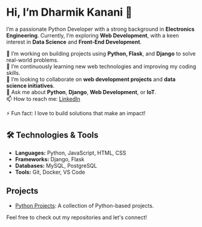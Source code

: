 # Hi, I’m Dharmik Kanani 👋

I’m a passionate Python Developer with a strong background in  **Electronics Engineering**. Currently, I’m exploring **Web Development**, with a keen interest in **Data Science** and **Front-End Development**.

🔭 I’m working on building projects using **Python, Flask**, and **Django** to solve real-world problems.  
🌱 I’m continuously learning new web technologies and improving my coding skills.  
👯 I’m looking to collaborate on **web development projects** and **data science initiatives**.  
💬 Ask me about **Python**, **Django**, **Web Development**, or **IoT**.  
📫 How to reach me: [LinkedIn](https://www.linkedin.com/in/dharmik-kanani-64b7b02a1)

⚡ Fun fact: I love to build solutions that make an impact!

## 🛠️ Technologies & Tools
- **Languages:** Python, JavaScript, HTML, CSS  
- **Frameworks:** Django, Flask  
- **Databases:** MySQL, PostgreSQL  
- **Tools:** Git, Docker, VS Code  

## Projects
- [Python Projects](https://github.com/Dharmikkanani12/Python_projects): A collection of Python-based projects.

Feel free to check out my repositories and let's connect!

